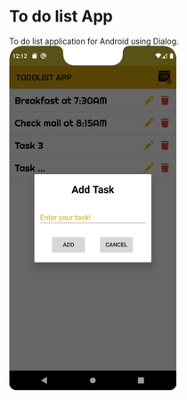 # To do list App
To do list application for Android using Dialog.
<img src="Screenshot_1.png" width = "300" >
